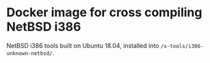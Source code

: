 # Docker image for cross compiling NetBSD i386

NetBSD i386 tools built on Ubuntu 18.04, installed into `/x-tools/i386-unknown-netbsd/`.
